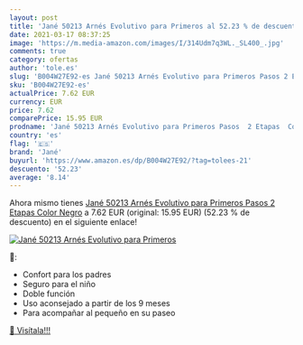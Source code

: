 ```yaml
---
layout: post
title: 'Jané 50213 Arnés Evolutivo para Primeros al 52.23 % de descuento'
date: 2021-03-17 08:37:25
image: 'https://m.media-amazon.com/images/I/314Udm7q3WL._SL400_.jpg'
comments: true
category: ofertas
author: 'tole.es'
slug: 'B004W27E92-es Jané 50213 Arnés Evolutivo para Primeros Pasos 2 Etapas...'
sku: 'B004W27E92-es'
actualPrice: 7.62 EUR
currency: EUR
price: 7.62
comparePrice: 15.95 EUR
prodname: 'Jané 50213 Arnés Evolutivo para Primeros Pasos  2 Etapas  Color Negro'
country: 'es'
flag: '🇪🇸'
brand: 'Jané'
buyurl: 'https://www.amazon.es/dp/B004W27E92/?tag=tolees-21'
descuento: '52.23'
average: '8.14'
---
```


Ahora mismo tienes [Jané 50213 Arnés Evolutivo para Primeros Pasos  2 Etapas  Color Negro](https://www.amazon.es/dp/B004W27E92/?tag=tolees-21) a 7.62 EUR (original: 15.95 EUR) (52.23 %  de descuento) en el siguiente enlace!

[![Jané 50213 Arnés Evolutivo para Primeros](https://m.media-amazon.com/images/I/314Udm7q3WL._SL400_.jpg)](https://www.amazon.es/dp/B004W27E92/?tag=tolees-21)

🔎:

- Confort para los padres
- Seguro para el niño
- Doble función
- Uso aconsejado a partir de los 9 meses
- Para acompañar al pequeño en su paseo

[🛒 Visítala!!!](https://www.amazon.es/dp/B004W27E92/?tag=tolees-21)
